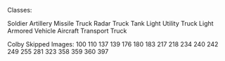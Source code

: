 Classes:

Soldier
Artillery
Missile Truck
Radar Truck
Tank
Light Utility Truck
Light Armored Vehicle
Aircraft
Transport Truck



Colby Skipped Images:
100
110
137
139
176
180
183
217
218
234
240
242
249
255
281
323
358
359
360
397

